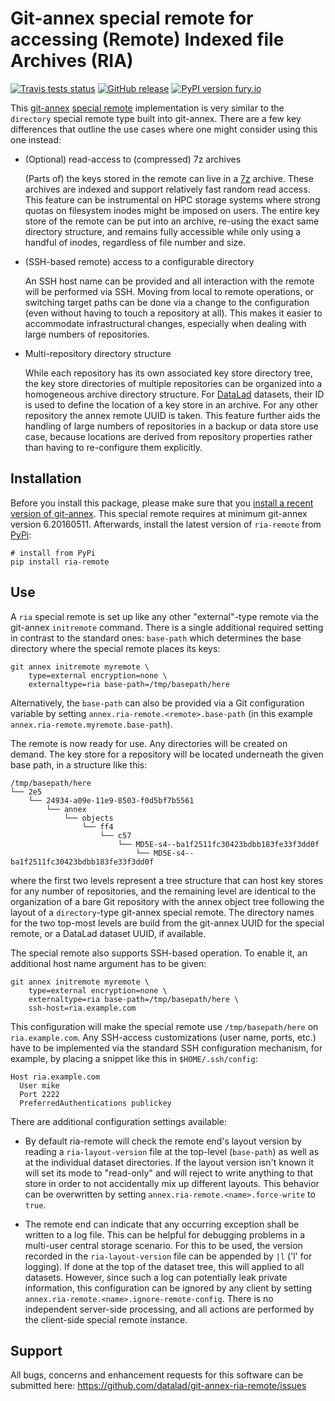 # Git-annex special remote for accessing (Remote) Indexed file Archives (RIA)

[![Travis tests status](https://secure.travis-ci.org/datalad/git-annex-ria-remote.png?branch=master)](https://travis-ci.org/datalad/git-annex-ria-remote) [![GitHub release](https://img.shields.io/github/release/datalad/git-annex-ria-remote.svg)](https://GitHub.com/datalad/git-annex-ria-remote/releases/) [![PyPI version fury.io](https://badge.fury.io/py/ria-remote.svg)](https://pypi.python.org/pypi/ria-remote/)

This [git-annex](http://git-annex.branchable.com) [special
remote](http://git-annex.branchable.com/special_remotes) implementation is very
similar to the `directory` special remote type built into git-annex. There are
a few key differences that outline the use cases where one might consider using
this one instead:

- (Optional) read-access to (compressed) 7z archives

  (Parts of) the keys stored in the remote can live in a
  [7z](https://www.7-zip.org) archive. These archives are indexed and support
  relatively fast random read access. This feature can be instrumental on
  HPC storage systems where strong quotas on filesystem inodes might be imposed
  on users. The entire key store of the remote can be put into an archive, re-using
  the exact same directory structure, and remains fully accessible while only
  using a handful of inodes, regardless of file number and size.

- (SSH-based remote) access to a configurable directory

  An SSH host name can be provided and all interaction with the remote will be
  performed via SSH. Moving from local to remote operations, or switching target
  paths can be done via a change to the configuration (even without having to touch
  a repository at all). This makes it easier to accommodate infrastructural changes,
  especially when dealing with large numbers of repositories.

- Multi-repository directory structure

  While each repository has its own associated key store directory tree, the
  key store directories of multiple repositories can be organized into a homogeneous
  archive directory structure. For [DataLad](http://datalad.org) datasets, their
  ID is used to define the location of a key store in an archive. For any other
  repository the annex remote UUID is taken. This feature further aids the handling
  of large numbers of repositories in a backup or data store use case, because
  locations are derived from repository properties rather than having to re-configure
  them explicitly.


## Installation

Before you install this package, please make sure that you [install a recent
version of git-annex](https://git-annex.branchable.com/install).  This special
remote requires at minimum git-annex version 6.20160511. Afterwards,
install the latest version of `ria-remote` from
[PyPi](https://pypi.org/project/ria-remote):

    # install from PyPi
    pip install ria-remote


## Use

A `ria` special remote is set up like any other "external"-type remote via the
git-annex `initremote` command. There is a single additional required setting
in contrast to the standard ones: `base-path` which determines the base
directory where the special remote places its keys:

    git annex initremote myremote \
        type=external encryption=none \
        externaltype=ria base-path=/tmp/basepath/here

Alternatively, the `base-path` can also be provided via a Git configuration
variable by setting `annex.ria-remote.<remote>.base-path` (in this example
`annex.ria-remote.myremote.base-path`).

The remote is now ready for use. Any directories will be created on demand.
The key store for a repository will be located underneath the given base path,
in a structure like this:

    /tmp/basepath/here
    └── 2e5
        └── 24934-a09e-11e9-8503-f0d5bf7b5561
            └── annex
                └── objects
                    └── ff4
                        └── c57
                            └── MD5E-s4--ba1f2511fc30423bdbb183fe33f3dd0f
                                └── MD5E-s4--ba1f2511fc30423bdbb183fe33f3dd0f

where the first two levels represent a tree structure that can host key stores
for any number of repositories, and the remaining level are identical to
the organization of a bare Git repository with the annex object tree following
the layout of a `directory`-type git-annex special remote.
The directory names for the two top-most levels are build from the git-annex
UUID for the special remote, or a DataLad dataset UUID, if available.

The special remote also supports SSH-based operation. To enable it, an
additional host name argument has to be given:

    git annex initremote myremote \
        type=external encryption=none \
        externaltype=ria base-path=/tmp/basepath/here \
        ssh-host=ria.example.com

This configuration will make the special remote use `/tmp/basepath/here` on
`ria.example.com`. Any SSH-access customizations (user name, ports, etc.) have
to be implemented via the standard SSH configuration mechanism, for example, by
placing a snippet like this in `$HOME/.ssh/config`:

    Host ria.example.com
      User mike
      Port 2222
      PreferredAuthentications publickey

There are additional configuration settings available:

- By default ria-remote will check the remote end's layout version by reading a
  `ria-layout-version` file at the top-level (`base-path`) as well as at the
  individual dataset directories. If the layout version isn't known it will set
  its mode to "read-only" and will reject to write anything to that store in
  order to not accidentally mix up different layouts. This behavior can be
  overwritten by setting `annex.ria-remote.<name>.force-write` to `true`.

- The remote end can indicate that any occurring exception shall be written to
  a log file. This can be helpful for debugging problems in a multi-user
  central storage scenario. For this to be used, the version recorded in the
  `ria-layout-version` file can be appended by `|l` ('l' for logging). If done at
  the top of the dataset tree, this will applied to all datasets.  However, since
  such a log can potentially leak private information, this configuration can be
  ignored by any client by setting
  `annex.ria-remote.<name>.ignore-remote-config`. There is no independent
  server-side processing, and all actions are performed by the client-side
  special remote instance.

## Support

All bugs, concerns and enhancement requests for this software can be submitted here:
https://github.com/datalad/git-annex-ria-remote/issues
